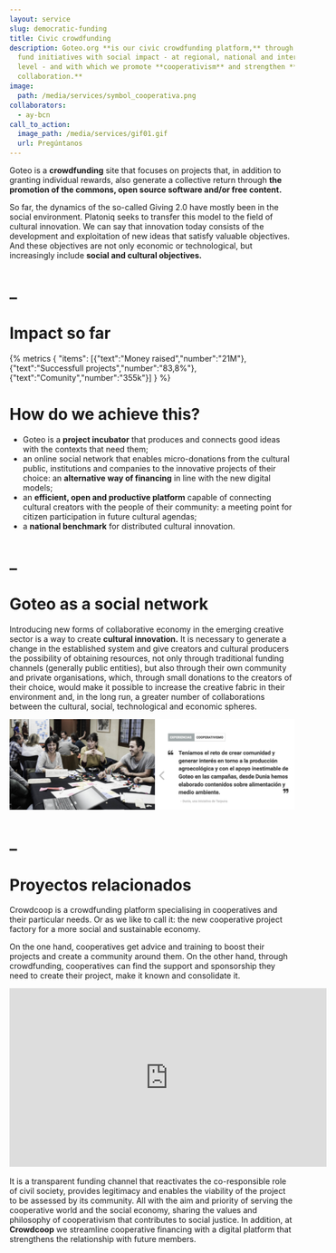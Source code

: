 ```yaml
---
layout: service
slug: democratic-funding
title: Civic crowdfunding
description: Goteo.org **is our civic crowdfunding platform,** through which we
  fund initiatives with social impact - at regional, national and international
  level - and with which we promote **cooperativism** and strengthen **citizen
  collaboration.**
image:
  path: /media/services/symbol_cooperativa.png
collaborators:
  - ay-bcn
call_to_action:
  image_path: /media/services/gif01.gif
  url: Pregúntanos
---
```

Goteo is a **crowdfunding** site that focuses on projects that, in addition to granting individual rewards, also generate a collective return through **the promotion of the commons, open source software and/or free content.**

So far, the dynamics of the so-called Giving 2.0 have mostly been in the social environment. Platoniq seeks to transfer this model to the field of cultural innovation. We can say that innovation today consists of the development and exploitation of new ideas that satisfy valuable objectives. And these objectives are not only economic or technological, but increasingly include **social and cultural objectives.**

# _

# Impact so far

{% metrics { "items": [{"text":"Money raised","number":"21M"},{"text":"Successfull projects","number":"83,8%"},{"text":"Comunity","number":"355k"}] } %}

# How do we achieve this?

* Goteo is a **project incubator** that produces and connects good ideas with the contexts that need them;
* an online social network that enables micro-donations from the cultural public, institutions and companies to the innovative projects of their choice: an **alternative way of financing** in line with the new digital models;
* an **efficient, open and productive platform** capable of connecting cultural creators with the people of their community: a meeting point for citizen participation in future cultural agendas;
* a **national benchmark** for distributed cultural innovation.

# _

# Goteo as a social network 

Introducing new forms of collaborative economy in the emerging creative sector is a way to create **cultural innovation.** It is necessary to generate a change in the established system and give creators and cultural producers the possibility of obtaining resources, not only through traditional funding channels (generally public entities), but also through their own community and private organisations, which, through small donations to the creators of their choice, would make it possible to increase the creative fabric in their environment and, in the long run, a greater number of collaborations between the cultural, social, technological and economic spheres.

![Testimonios Goteo](/media/captura-de-pantalla-2024-09-09-a-las-16.43.42.png "Testimonios Goteo")

# _

# Proyectos relacionados

Crowdcoop is a crowdfunding platform specialising in cooperatives and their particular needs. Or as we like to call it: the new cooperative project factory for a more social and sustainable economy.

On the one hand, cooperatives get advice and training to boost their projects and create a community around them. On the other hand, through crowdfunding, cooperatives can find the support and sponsorship they need to create their project, make it known and consolidate it.





<iframe width="560" height="315" src="https://www.youtube.com/embed/5bzfj2IkznQ?si=sMfdVTMGDF_Mr0pP" title="YouTube video player" frameborder="0" allow="accelerometer; autoplay; clipboard-write; encrypted-media; gyroscope; picture-in-picture; web-share" referrerpolicy="strict-origin-when-cross-origin" allowfullscreen></iframe>

It is a transparent funding channel that reactivates the co-responsible role of civil society, provides legitimacy and enables the viability of the project to be assessed by its community. All with the aim and priority of serving the cooperative world and the social economy, sharing the values and philosophy of cooperativism that contributes to social justice. In addition, at **Crowdcoop** we streamline cooperative financing with a digital platform that strengthens the relationship with future members.
